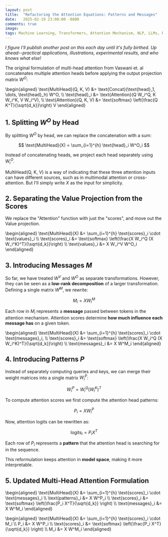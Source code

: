 ```yaml
---
layout: post
title:  "Refactoring the Attention Equations: Patterns and Messages"
date:   2025-02-19 23:00:00 -0800
comments: true
image:
tags: Machine Learning, Transformers, Attention Mechanism, NLP, LLMs, Rank Factorization, Low-Rank Attention, Multi-Head Attention, Optimization
---
```


_I figure I'll publish another post on this each day until it's fully birthed. Up ahead--practical applications, illustrations, experimental results, and who knows what else!_

The original formulation of multi-head attention from Vaswani et. al concatenates multiple attention heads before applying the output projection matrix $W^O$:

\begin{aligned}
    \text{MultiHead}(Q, K, V) &= \text{Concat}(\text{head}_1, \dots, \text{head}_h) W^O, \\\\
    \text{head}_i &= \text{Attention}(Q W_i^Q, K W_i^K, V W_i^V), \\\\
    \text{Attention}(Q, K, V) &= \text{softmax} \left(\frac{Q K^T}{\sqrt{d_k}}\right) V
\end{aligned}



## 1. Splitting $W^O$ by Head

By splitting $W^O$ by head, we can replace the concatenation with a sum: 

$$
\text{MultiHead}(X) = \sum_{i=1}^{h} \text{head}_i W^O_i
$$

Instead of concatenating heads, we project each head separately using $W^O_i$. 

MultiHead(Q, K, V) is a way of indicating that these three attention inputs can have different sources, such as in multimodal attention or cross-attention. But I'll simply write $X$ as the input for simplicity. 

## 2. Separating the Value Projection from the Scores

We replace the "Attention" function with just the "scores", and move out the Value projection.

\begin{aligned}
    \text{MultiHead}(X) &= \sum_{i=1}^{h} \text{scores}_i \cdot \text{values}_i \\\\
    \text{scores}_i &= \text{softmax} \left(\frac{X W_i^Q (X W_i^K)^T}{\sqrt{d_k}}\right) \\\\
    \text{values}_i &= X W_i^V W^O_i
\end{aligned}


## 3. Introducing Messages $M$



So far, we have treated $W^V$ and $W^O$ as separate transformations. However, they can be seen as a **low-rank decomposition** of a larger transformation. Defining a single matrix $W^M$, we rewrite:

$$
M_i = X W^M_i
$$

Each row in $M_i$ represents a **message** passed between tokens in the attention mechanism. Attention scores determine **how much influence each message has** on a given token.



\begin{aligned}
    \text{MultiHead}(X) &= \sum_{i=1}^{h} \text{scores}_i \cdot \text{messages}_i, \\\\
    \text{scores}_i &= \text{softmax} \left(\frac{X W_i^Q (X W_i^K)^T}{\sqrt{d_k}}\right) \\\\
    \text{messages}_i &= X W^M_i
\end{aligned}



## 4. Introducing Patterns $P$

Instead of separately computing queries and keys, we can merge their weight matrices into a single matrix $W^P_i$:

$$
W^P_i = W^Q_i (W^K_i)^T
$$

To compute attention scores we first compute the attention head patterns:

$$
P_i = X W^P_i
$$



Now, attention logits can be rewritten as:

$$
\text{logits}_i = P_i X^T
$$

Each row of $P_i$ represents a **pattern** that the attention head is searching for in the sequence.

This reformulation keeps attention in **model space**, making it more interpretable.


## 5. Updated Multi-Head Attention Formulation



\begin{aligned}
    \text{MultiHead}(X) &= \sum_{i=1}^{h} \text{scores}_i \cdot \text{messages}_i \\\\
    \text{patterns}_i &= X W^P_i \\\\
    \text{scores}_i &= \text{softmax} \left(\frac{P_i X^T}{\sqrt{d_k}} \right) \\\\
    \text{messages}_i &= X W^M_i
\end{aligned}




\begin{aligned}
    \text{MultiHead}(X) &= \sum_{i=1}^{h} \text{scores}_i \cdot M_i \\\\
    P_i &= X W^P_i \\\\
    \text{scores}_i &= \text{softmax} \left(\frac{P_i X^T}{\sqrt{d_k}} \right) \\\\
    M_i &= X W^M_i
\end{aligned}

